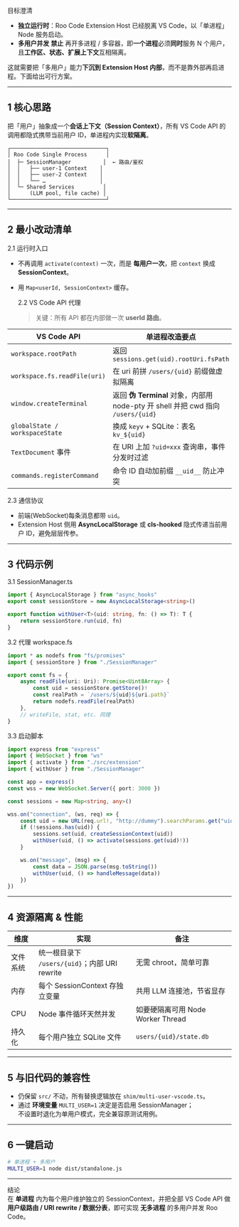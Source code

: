目标澄清

- **独立运行时**：Roo Code Extension Host 已经脱离 VS Code，以「单进程」 Node 服务启动。
- **多用户并发** **禁止** 再开多进程 / 多容器，即**一个进程**必须**同时**服务 N 个用户，且**工作区、状态、扩展上下文**互相隔离。

这就需要把「多用户」能力**下沉到 Extension Host 内部**，而不是靠外部再启进程。下面给出可行方案。

---

## 1 核心思路

把「用户」抽象成一个**会话上下文（Session Context）**，所有 VS Code API 的调用都隐式携带当前用户 ID，单进程内实现**软隔离**。

```
┌──────────────────────────────┐
│ Roo Code Single Process      │
│  ├─ SessionManager          │  ← 路由/鉴权
│  │   ├── user-1 Context    │
│  │   ├── user-2 Context    │
│  │   └── …                 │
│  └─ Shared Services         │
│      (LLM pool, file cache) │
└──────────────────────────────┘
```

---

## 2 最小改动清单

2.1 运行时入口

- 不再调用 `activate(context)` 一次，而是 **每用户一次**，把 `context` 换成 **SessionContext**。
- 用 `Map<userId, SessionContext>` 缓存。

    2.2 VS Code API 代理

    > 关键：所有 API 都在内部做一次 **userId 路由**。

| VS Code API                    | 单进程改造要点                                                                   |
| ------------------------------ | -------------------------------------------------------------------------------- |
| `workspace.rootPath`           | 返回 `sessions.get(uid).rootUri.fsPath`                                          |
| `workspace.fs.readFile(uri)`   | 在 uri 前拼 `/users/{uid}` 前缀做虚拟隔离                                        |
| `window.createTerminal`        | 返回 **伪 Terminal** 对象，内部用 node-pty 开 shell 并把 cwd 指向 `/users/{uid}` |
| `globalState / workspaceState` | 换成 `keyv` + SQLite：表名 `kv_${uid}`                                           |
| `TextDocument` 事件            | 在 URI 上加 `?uid=xxx` 查询串，事件分发时过滤                                    |
| `commands.registerCommand`     | 命令 ID 自动加前缀 `__uid__` 防止冲突                                            |

2.3 通信协议

- 前端(WebSocket)每条消息都带 `uid`。
- Extension Host 侧用 **AsyncLocalStorage** 或 **cls-hooked** 隐式传递当前用户 ID，避免层层传参。

---

## 3 代码示例

3.1 SessionManager.ts

```ts
import { AsyncLocalStorage } from "async_hooks"
export const sessionStore = new AsyncLocalStorage<string>()

export function withUser<T>(uid: string, fn: () => T): T {
	return sessionStore.run(uid, fn)
}
```

3.2 代理 workspace.fs

```ts
import * as nodefs from "fs/promises"
import { sessionStore } from "./SessionManager"

export const fs = {
	async readFile(uri: Uri): Promise<Uint8Array> {
		const uid = sessionStore.getStore()!
		const realPath = `/users/${uid}${uri.path}`
		return nodefs.readFile(realPath)
	},
	// writeFile, stat, etc. 同理
}
```

3.3 启动脚本

```ts
import express from "express"
import { WebSocket } from "ws"
import { activate } from "./src/extension"
import { withUser } from "./SessionManager"

const app = express()
const wss = new WebSocket.Server({ port: 3000 })

const sessions = new Map<string, any>()

wss.on("connection", (ws, req) => {
	const uid = new URL(req.url!, "http://dummy").searchParams.get("uid")!
	if (!sessions.has(uid)) {
		sessions.set(uid, createSessionContext(uid))
		withUser(uid, () => activate(sessions.get(uid)!))
	}

	ws.on("message", (msg) => {
		const data = JSON.parse(msg.toString())
		withUser(uid, () => handleMessage(data))
	})
})
```

---

## 4 资源隔离 & 性能

| 维度     | 实现                                          | 备注                              |
| -------- | --------------------------------------------- | --------------------------------- |
| 文件系统 | 统一根目录下 `/users/{uid}`；内部 URI rewrite | 无需 chroot，简单可靠             |
| 内存     | 每个 SessionContext 存独立变量                | 共用 LLM 连接池，节省显存         |
| CPU      | Node 事件循环天然并发                         | 如要硬隔离可用 Node Worker Thread |
| 持久化   | 每个用户独立 SQLite 文件                      | `users/{uid}/state.db`            |

---

## 5 与旧代码的兼容性

- 仍保留 `src/` 不动，所有替换逻辑放在 `shim/multi-user-vscode.ts`。
- 通过 **环境变量** `MULTI_USER=1` 决定是否启用 SessionManager；  
  不设置时退化为单用户模式，完全兼容原测试用例。

---

## 6 一键启动

```bash
# 单进程 + 多用户
MULTI_USER=1 node dist/standalone.js
```

---

结论  
在 **单进程** 内为每个用户维护独立的 SessionContext，并把全部 VS Code API 做 **用户级路由 / URI rewrite / 数据分表**，即可实现 **无多进程** 的多用户并发 Roo Code。
